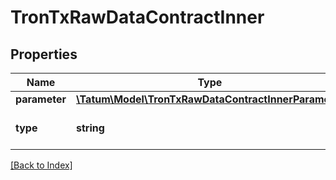 # TronTxRawDataContractInner

## Properties

Name | Type | Description | Notes
------------ | ------------- | ------------- | -------------
**parameter** | [**\Tatum\Model\TronTxRawDataContractInnerParameter**](TronTxRawDataContractInnerParameter.md) |  | [optional]
**type** | **string** | Type of the Smart contract. | [optional]

[[Back to Index]](../index.md)
